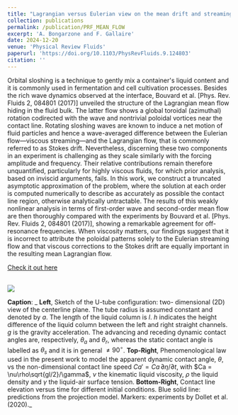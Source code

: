 ```yaml
---
title: "Lagrangian versus Eulerian view on the mean drift and streaming flows in orbital sloshing"
collection: publications
permalink: /publication/PRF_MEAN_FLOW
excerpt: 'A. Bongarzone and F. Gallaire'
date: 2024-12-20
venue: 'Physical Review Fluids'
paperurl: 'https://doi.org/10.1103/PhysRevFluids.9.124803'
citation: ''
---
```

Orbital sloshing is a technique to gently mix a container's liquid content and it is commonly used in fermentation and cell cultivation processes. Besides the rich wave dynamics observed at the interface, Bouvard et al. [Phys. Rev. Fluids 2, 084801 (2017)] unveiled the structure of the Lagrangian mean flow hiding in the fluid bulk. The latter flow shows a global toroidal (azimuthal) rotation codirected with the wave and nontrivial poloidal vortices near the contact line. Rotating sloshing waves are known to induce a net motion of fluid particles and hence a wave-averaged difference between the Eulerian flow—viscous streaming—and the Lagrangian flow, that is commonly referred to as Stokes drift. Nevertheless, discerning these two components in an experiment is challenging as they scale similarly with the forcing amplitude and frequency. Their relative contributions remain therefore unquantified, particularly for highly viscous fluids, for which prior analysis, based on inviscid arguments, fails. In this work, we construct a truncated asymptotic approximation of the problem, where the solution at each order is computed numerically to describe as accurately as possible the contact line region, otherwise analytically untractable. The results of this weakly nonlinear analysis in terms of first-order wave and second-order mean flow are then thoroughly compared with the experiments by Bouvard et al. [Phys. Rev. Fluids 2, 084801 (2017)], showing a remarkable agreement for off-resonance frequencies. When viscosity matters, our findings suggest that it is incorrect to attribute the poloidal patterns solely to the Eulerian streaming flow and that viscous corrections to the Stokes drift are equally important in the resulting mean Lagrangian flow.

[Check it out here](http://Alessandro-Bongarzone.github.io/files/PRF_MEAN_FLOW.pdf)

<br/><img src='/images/PRF_UTube_GraphAbstract.jpg'>


**Caption**: _ **Left**, Sketch of the U-tube configuration: two- dimensional (2D) view of the centerline plane. The tube radius is assumed constant and denoted by $a$. The length of the liquid column is $l$. $h$ indicates the height difference of the liquid column between the left and right straight channels. $g$ is the gravity acceleration. The advancing and receding dynamic contact angles are, respectively, $\theta_a$ and $\theta_r$, whereas the static contact angle is labelled as $\theta_s$ and it is in general $\ne 90^{\circ}$. **Top-Right**, Phenomenological law used in the present work to model the apparent dynamic contact angle, $\theta$, vs the non-dimensional contact line speed $Ca' = Ca\,\partial\eta/\partial t$, with $Ca = \nu\rho\sqrt{gl/2}/\gamma$, $\nu$ the kinematic liquid viscosity, $\rho$ the liquid density and $\gamma$ the liquid-air surface tension. **Bottom-Right**, Contact line elevation versus time for different initial conditions. Blue solid line: predictions from the projection model. Markers: experiments by Dollet et al. (2020)._
